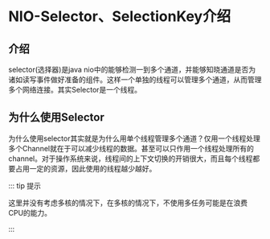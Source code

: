 # NIO-Selector、SelectionKey介绍

## 介绍

selector(选择器)是java nio中的能够检测一到多个通道，并能够知晓通道是否为诸如读写事件做好准备的组件。这样一个单独的线程可以管理多个通道，从而管理多个网络连接。其实Selector是一个线程。

## 为什么使用Selector

为什么使用selector其实就是为什么用单个线程管理多个通道？仅用一个线程处理多个Channel就在于可以减少线程的数据。甚至可以只作用一个线程处理所有的channel。对于操作系统来说，线程间的上下文切换的开销很大，而且每个线程都要占用一定的资源，因此使用的线程越少越好。

::: tip 提示

这里并没有考虑多核的情况下，在多核的情况下，不使用多任务可能是在浪费CPU的能力。

:::

